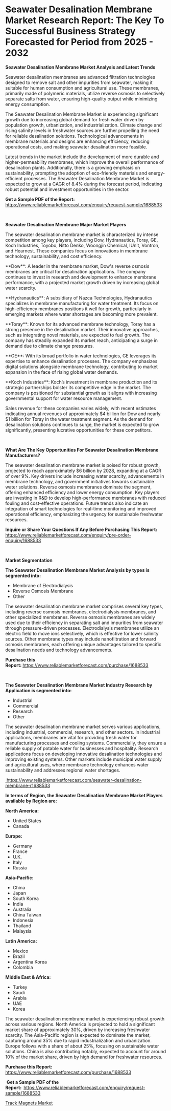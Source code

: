<p><h1>Seawater Desalination Membrane Market Research Report: The Key To Successful Business Strategy Forecasted for Period from 2025 - 2032</h1></p><p><strong>Seawater Desalination Membrane Market Analysis and Latest Trends</strong></p>
<p><p>Seawater desalination membranes are advanced filtration technologies designed to remove salt and other impurities from seawater, making it suitable for human consumption and agricultural use. These membranes, primarily made of polymeric materials, utilize reverse osmosis to selectively separate salts from water, ensuring high-quality output while minimizing energy consumption.</p><p>The Seawater Desalination Membrane Market is experiencing significant growth due to increasing global demand for fresh water driven by population growth, urbanization, and industrialization. Climate change and rising salinity levels in freshwater sources are further propelling the need for reliable desalination solutions. Technological advancements in membrane materials and designs are enhancing efficiency, reducing operational costs, and making seawater desalination more feasible.</p><p>Latest trends in the market include the development of more durable and higher-permeability membranes, which improve the overall performance of desalination plants. Additionally, there is a growing emphasis on sustainability, prompting the adoption of eco-friendly materials and energy-efficient processes. The Seawater Desalination Membrane Market is expected to grow at a CAGR of 8.4% during the forecast period, indicating robust potential and investment opportunities in the sector.</p></p>
<p><strong>Get a Sample PDF of the Report:&nbsp;</strong> <a href="https://www.reliablemarketforecast.com/enquiry/request-sample/1688533?utm_campaign=2890&utm_medium=2&utm_source=Github&utm_content=ia&utm_term=01042025&utm_id=seawater-desalination-membrane">https://www.reliablemarketforecast.com/enquiry/request-sample/1688533</a></p>
<p>&nbsp;</p>
<p><strong>Seawater Desalination Membrane Major Market Players</strong></p>
<p><p>The seawater desalination membrane market is characterized by intense competition among key players, including Dow, Hydranautics, Toray, GE, Koch Industries, Toyobo, Nitto Denko, Woongjin Chemical, IUnit, Vontron, and Hearnest. These companies focus on innovations in membrane technology, sustainability, and cost efficiency.</p><p>**Dow**: A leader in the membrane market, Dow's reverse osmosis membranes are critical for desalination applications. The company continues to invest in research and development to enhance membrane performance, with a projected market growth driven by increasing global water scarcity.</p><p>**Hydranautics**: A subsidiary of Nazca Technologies, Hydranautics specializes in membrane manufacturing for water treatment. Its focus on high-efficiency membranes positions it well for growth, particularly in emerging markets where water shortages are becoming more prevalent.</p><p>**Toray**: Known for its advanced membrane technology, Toray has a strong presence in the desalination market. Their innovative approaches, such as integrating novel materials, are expected to fuel growth. The company has steadily expanded its market reach, anticipating a surge in demand due to climate change pressures.</p><p>**GE**: With its broad portfolio in water technologies, GE leverages its expertise to enhance desalination processes. The company emphasizes digital solutions alongside membrane technology, contributing to market expansion in the face of rising global water demands.</p><p>**Koch Industries**: Koch’s investment in membrane production and its strategic partnerships bolster its competitive edge in the market. The company is positioned for substantial growth as it aligns with increasing governmental support for water resource management.</p><p>Sales revenue for these companies varies widely, with recent estimates indicating annual revenues of approximately $4 billion for Dow and nearly $1 billion for Toray in the water treatment segment. As the demand for desalination solutions continues to surge, the market is expected to grow significantly, presenting lucrative opportunities for these competitors.</p></p>
<p>&nbsp;</p>
<p><strong>What Are The Key Opportunities For Seawater Desalination Membrane Manufacturers?</strong></p>
<p><p>The seawater desalination membrane market is poised for robust growth, projected to reach approximately $6 billion by 2028, expanding at a CAGR of over 9%. Key drivers include increasing water scarcity, advancements in membrane technology, and government initiatives towards sustainable water solutions. Reverse osmosis membranes dominate the segment, offering enhanced efficiency and lower energy consumption. Key players are investing in R&D to develop high-performance membranes with reduced fouling and cost-effective operations. Future trends also indicate an integration of smart technologies for real-time monitoring and improved operational efficiency, emphasizing the urgency for sustainable freshwater resources.</p></p>
<p><strong>Inquire or Share Your Questions If Any Before Purchasing This Report:</strong> <a href="https://www.reliablemarketforecast.com/enquiry/pre-order-enquiry/1688533?utm_campaign=2890&utm_medium=2&utm_source=Github&utm_content=ia&utm_term=01042025&utm_id=seawater-desalination-membrane">https://www.reliablemarketforecast.com/enquiry/pre-order-enquiry/1688533</a></p>
<p>&nbsp;</p>
<p><strong>Market Segmentation</strong></p>
<p><strong>The Seawater Desalination Membrane Market Analysis by types is segmented into:</strong></p>
<p><ul><li>Membrane of Electrodialysis</li><li>Reverse Osmosis Membrane</li><li>Other</li></ul></p>
<p><p>The seawater desalination membrane market comprises several key types, including reverse osmosis membranes, electrodialysis membranes, and other specialized membranes. Reverse osmosis membranes are widely used due to their efficiency in separating salt and impurities from seawater through pressure-driven processes. Electrodialysis membranes utilize an electric field to move ions selectively, which is effective for lower salinity sources. Other membrane types may include nanofiltration and forward osmosis membranes, each offering unique advantages tailored to specific desalination needs and technology advancements.</p></p>
<p><strong>Purchase this Report:&nbsp;</strong><a href="https://www.reliablemarketforecast.com/purchase/1688533?utm_campaign=2890&utm_medium=2&utm_source=Github&utm_content=ia&utm_term=01042025&utm_id=seawater-desalination-membrane">https://www.reliablemarketforecast.com/purchase/1688533</a></p>
<p>&nbsp;</p>
<p><strong>The Seawater Desalination Membrane Market Industry Research by Application is segmented into:</strong></p>
<p><ul><li>Industrial</li><li>Commercial</li><li>Research</li><li>Other</li></ul></p>
<p><p>The seawater desalination membrane market serves various applications, including industrial, commercial, research, and other sectors. In industrial applications, membranes are vital for providing fresh water for manufacturing processes and cooling systems. Commercially, they ensure a reliable supply of potable water for businesses and hospitality. Research applications focus on developing innovative desalination technologies and improving existing systems. Other markets include municipal water supply and agricultural uses, where membrane technology enhances water sustainability and addresses regional water shortages.</p></p>
<p><a href="https://www.reliablemarketforecast.com/seawater-desalination-membrane-r1688533?utm_campaign=2890&utm_medium=2&utm_source=Github&utm_content=ia&utm_term=01042025&utm_id=seawater-desalination-membrane">&nbsp;https://www.reliablemarketforecast.com/seawater-desalination-membrane-r1688533</a></p>
<p><strong>In terms of Region, the Seawater Desalination Membrane Market Players available by Region are:</strong></p>
<p>
    <p> <strong> North America: </strong>
        <ul>
            <li>United States</li>
            <li>Canada</li>
        </ul>
        </p> 
    <p> <strong> Europe: </strong>
        <ul>
            <li>Germany</li>
            <li>France</li>
            <li>U.K.</li>
            <li>Italy</li>
            <li>Russia</li>
        </ul>
        </p> 
    <p> <strong> Asia-Pacific: </strong>
        <ul>
            <li>China</li>
            <li>Japan</li>
            <li>South Korea</li>
            <li>India</li>
            <li>Australia</li>
            <li>China Taiwan</li>
            <li>Indonesia</li>
            <li>Thailand</li>
            <li>Malaysia</li>
        </ul>
        </p> 
    <p> <strong> Latin America: </strong>
        <ul>
            <li>Mexico</li>
            <li>Brazil</li>
            <li>Argentina Korea</li>
            <li>Colombia</li>
        </ul>
        </p> 
    <p> <strong> Middle East & Africa: </strong>
        <ul>
            <li>Turkey</li>
            <li>Saudi</li>
            <li>Arabia</li>
            <li>UAE</li>
            <li>Korea</li>
        </ul>
    </p>
    </p>
<p><p>The seawater desalination membrane market is experiencing robust growth across various regions. North America is projected to hold a significant market share of approximately 30%, driven by increasing freshwater scarcity. The Asia-Pacific region is expected to dominate the market, capturing around 35% due to rapid industrialization and urbanization. Europe follows with a share of about 25%, focusing on sustainable water solutions. China is also contributing notably, expected to account for around 10% of the market share, driven by high demand for freshwater resources.</p></p>
<p><strong>Purchase this Report: </strong><a href="https://www.reliablemarketforecast.com/purchase/1688533?utm_campaign=2890&utm_medium=2&utm_source=Github&utm_content=ia&utm_term=01042025&utm_id=seawater-desalination-membrane">https://www.reliablemarketforecast.com/purchase/1688533</a></p>
<p>&nbsp;<strong>Get a Sample PDF of the Report:&nbsp;&nbsp;</strong><a href="https://www.reliablemarketforecast.com/enquiry/request-sample/1688533?utm_campaign=2890&utm_medium=2&utm_source=Github&utm_content=ia&utm_term=01042025&utm_id=seawater-desalination-membrane">https://www.reliablemarketforecast.com/enquiry/request-sample/1688533</a></p>
<p><strong></strong></p>
<p><p><a href="https://github.com/haaszgettre6/Market-Research-Report-List-1/blob/main/track-magnets-market.md?utm_campaign=2890&utm_medium=2&utm_source=Github&utm_content=ia&utm_term=01042025&utm_id=seawater-desalination-membrane">Track Magnets Market</a></p></p>